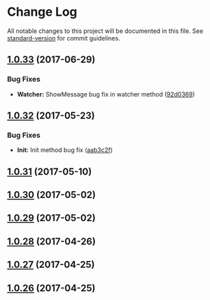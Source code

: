 # Change Log

All notable changes to this project will be documented in this file. See [standard-version](https://github.com/conventional-changelog/standard-version) for commit guidelines.

<a name="1.0.33"></a>
## [1.0.33](https://github.com/CrazySquirrel/CSLogger/compare/v1.0.32...v1.0.33) (2017-06-29)


### Bug Fixes

* **Watcher:** ShowMessage bug fix in watcher method ([92d0369](https://github.com/CrazySquirrel/CSLogger/commit/92d0369))



<a name="1.0.32"></a>
## [1.0.32](https://github.com/CrazySquirrel/CSLogger/compare/v1.0.31...v1.0.32) (2017-05-23)


### Bug Fixes

* **Init:** Init method bug fix ([aab3c2f](https://github.com/CrazySquirrel/CSLogger/commit/aab3c2f))



<a name="1.0.31"></a>
## [1.0.31](https://github.com/CrazySquirrel/CSLogger/compare/v1.0.30...v1.0.31) (2017-05-10)



<a name="1.0.30"></a>
## [1.0.30](https://github.com/CrazySquirrel/CSLogger/compare/v1.0.29...v1.0.30) (2017-05-02)



<a name="1.0.29"></a>
## [1.0.29](https://github.com/CrazySquirrel/CSLogger/compare/v1.0.28...v1.0.29) (2017-05-02)



<a name="1.0.28"></a>
## [1.0.28](https://github.com/CrazySquirrel/CSLogger/compare/v1.0.27...v1.0.28) (2017-04-26)



<a name="1.0.27"></a>
## [1.0.27](https://github.com/CrazySquirrel/CSLogger/compare/v1.0.26...v1.0.27) (2017-04-25)



<a name="1.0.26"></a>
## [1.0.26](https://github.com/CrazySquirrel/CSLogger/compare/v1.0.25...v1.0.26) (2017-04-25)
